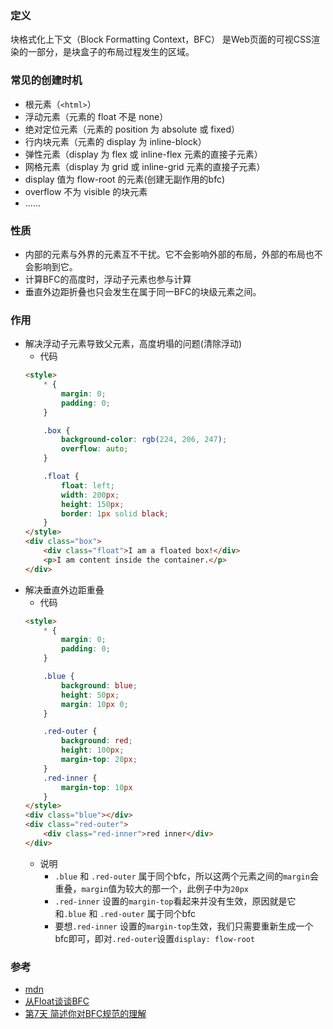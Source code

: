 ### 定义
块格式化上下文（Block Formatting Context，BFC） 是Web页面的可视CSS渲染的一部分，是块盒子的布局过程发生的区域。

### 常见的创建时机
- 根元素（`<html>`）
- 浮动元素（元素的 float 不是 none）
- 绝对定位元素（元素的 position 为 absolute 或 fixed）
- 行内块元素（元素的 display 为 inline-block）
- 弹性元素（display 为 flex 或 inline-flex 元素的直接子元素）
- 网格元素（display 为 grid 或 inline-grid 元素的直接子元素）
- display 值为 flow-root 的元素(创建无副作用的bfc)
- overflow 不为 visible 的块元素
- ......

### 性质
- 内部的元素与外界的元素互不干扰。它不会影响外部的布局，外部的布局也不会影响到它。
- 计算BFC的高度时，浮动子元素也参与计算
- 垂直外边距折叠也只会发生在属于同一BFC的块级元素之间。

### 作用
- 解决浮动子元素导致父元素，高度坍塌的问题(清除浮动)
    - 代码
    ```html
    <style>
        * {
            margin: 0;
            padding: 0;
        }

        .box {
            background-color: rgb(224, 206, 247);
            overflow: auto;
        }

        .float {
            float: left;
            width: 200px;
            height: 150px;
            border: 1px solid black;
        }
    </style>
    <div class="box">
        <div class="float">I am a floated box!</div>
        <p>I am content inside the container.</p>
    </div>
    ```
- 解决垂直外边距重叠
    - 代码
    ```html
    <style>
        * {
            margin: 0;
            padding: 0;
        }

        .blue {
            background: blue;
            height: 50px;
            margin: 10px 0; 
        }

        .red-outer {
            background: red;
            height: 100px;
            margin-top: 20px;
        }
        .red-inner {
            margin-top: 10px
        }
    </style>
    <div class="blue"></div>
    <div class="red-outer">
        <div class="red-inner">red inner</div>
    </div>
    ```
    - 说明<br>
        - `.blue` 和 `.red-outer` 属于同个bfc，所以这两个元素之间的`margin`会重叠，`margin`值为较大的那一个，此例子中为`20px`
        - `.red-inner` 设置的`margin-top`看起来并没有生效，原因就是它和`.blue` 和 `.red-outer` 属于同个bfc
        - 要想`.red-inner` 设置的`margin-top`生效，我们只需要重新生成一个bfc即可，即对`.red-outer`设置`display: flow-root`


### 参考
- [mdn](https://developer.mozilla.org/zh-CN/docs/Web/Guide/CSS/Block_formatting_context)
- [从Float谈谈BFC](https://github.com/allenGKC/Blog/issues/4)
- [第7天 简述你对BFC规范的理解](https://github.com/haizlin/fe-interview/issues/20)